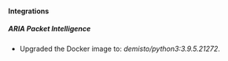 #### Integrations
##### ARIA Packet Intelligence
- Upgraded the Docker image to: *demisto/python3:3.9.5.21272*.
